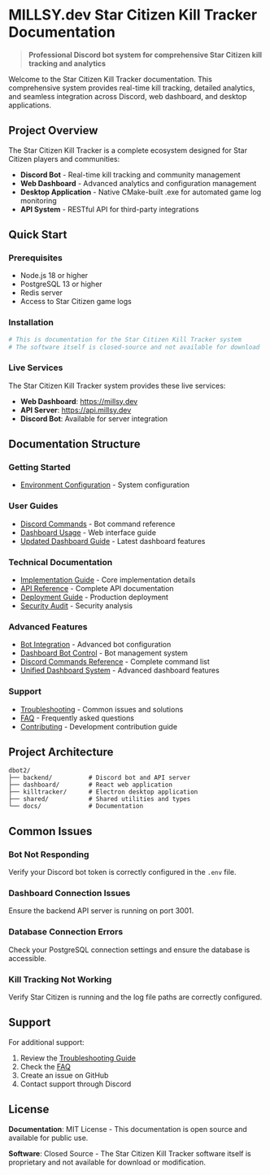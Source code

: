 # MILLSY.dev Star Citizen Kill Tracker Documentation

> **Professional Discord bot system for comprehensive Star Citizen kill tracking and analytics**

Welcome to the Star Citizen Kill Tracker documentation. This comprehensive system provides real-time kill tracking, detailed analytics, and seamless integration across Discord, web dashboard, and desktop applications.

## Project Overview

The Star Citizen Kill Tracker is a complete ecosystem designed for Star Citizen players and communities:

- **Discord Bot** - Real-time kill tracking and community management
- **Web Dashboard** - Advanced analytics and configuration management  
- **Desktop Application** - Native CMake-built .exe for automated game log monitoring
- **API System** - RESTful API for third-party integrations

## Quick Start

### Prerequisites

- Node.js 18 or higher
- PostgreSQL 13 or higher
- Redis server
- Access to Star Citizen game logs

### Installation

```bash
# This is documentation for the Star Citizen Kill Tracker system
# The software itself is closed-source and not available for download
```

### Live Services

The Star Citizen Kill Tracker system provides these live services:

- **Web Dashboard**: https://millsy.dev
- **API Server**: https://api.millsy.dev
- **Discord Bot**: Available for server integration

## Documentation Structure

### Getting Started
- [Environment Configuration](./getting-started/environment.md) - System configuration

### User Guides
- [Discord Commands](./usage/discord-commands.md) - Bot command reference
- [Dashboard Usage](./usage/dashboard.md) - Web interface guide
- [Updated Dashboard Guide](./usage/updated-dashboard-guide.md) - Latest dashboard features

### Technical Documentation
- [Implementation Guide](./technical/STAR_CITIZEN_IMPLEMENTATION_GUIDE.md) - Core implementation details
- [API Reference](./api/) - Complete API documentation
- [Deployment Guide](./technical/deployment.md) - Production deployment
- [Security Audit](./technical/SECURITY_AUDIT.md) - Security analysis

### Advanced Features
- [Bot Integration](./advanced/bot-integration.md) - Advanced bot configuration
- [Dashboard Bot Control](./advanced/dashboard-bot-control.md) - Bot management system
- [Discord Commands Reference](./advanced/DISCORD_COMMANDS_REFERENCE.md) - Complete command list
- [Unified Dashboard System](./advanced/unified-dashboard-system.md) - Advanced dashboard features

### Support
- [Troubleshooting](./help/troubleshooting.md) - Common issues and solutions
- [FAQ](./help/faq.md) - Frequently asked questions
- [Contributing](./help/contributing.md) - Development contribution guide

## Project Architecture

```
dbot2/
├── backend/          # Discord bot and API server
├── dashboard/        # React web application
├── killtracker/      # Electron desktop application
├── shared/           # Shared utilities and types
└── docs/             # Documentation
```

## Common Issues

### Bot Not Responding
Verify your Discord bot token is correctly configured in the `.env` file.

### Dashboard Connection Issues
Ensure the backend API server is running on port 3001.

### Database Connection Errors
Check your PostgreSQL connection settings and ensure the database is accessible.

### Kill Tracking Not Working
Verify Star Citizen is running and the log file paths are correctly configured.

## Support

For additional support:

1. Review the [Troubleshooting Guide](./help/troubleshooting.md)
2. Check the [FAQ](./help/faq.md)
3. Create an issue on GitHub
4. Contact support through Discord

## License

**Documentation**: MIT License - This documentation is open source and available for public use.

**Software**: Closed Source - The Star Citizen Kill Tracker software itself is proprietary and not available for download or modification.


